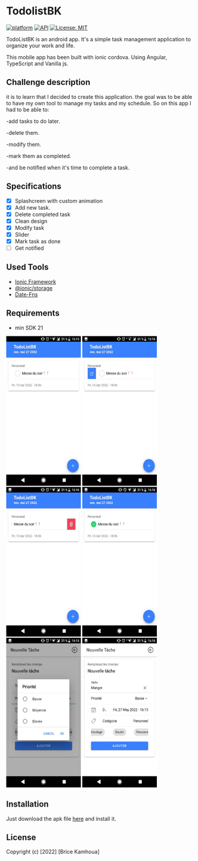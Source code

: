 # TodolistBK

[![platform](https://img.shields.io/badge/platform-Android-yellow.svg)](https://www.android.com)
[![API](https://img.shields.io/badge/API-21%2B-brightgreen.svg?style=plastic)](https://android-arsenal.com/api?level=21)
[![License: MIT](https://img.shields.io/badge/License-MIT-red.svg)](https://opensource.org/licenses/MIT)

TodoListBK is an android app. It's a simple task management application to organize your work and life.

This mobile app has been built with ionic cordova. Using Angular, TypeScript and Vanilla js.

<a name="description"></a>

## Challenge description

it is to learn that I decided to create this application. the goal was to be able to have my own tool to manage my tasks and my schedule. So on this app I had to be able to: 

-add tasks to do later.

-delete them. 

-modify them.

-mark them as completed.

-and be notified when it's time to complete a task.

<a name="specifications"></a>

## Specifications

- [x] Splashcreen with custom animation
- [x] Add new task.
- [x] Delete completed task
- [x] Clean design
- [x] Modify task
- [x] Slider
- [x] Mark task as done 
- [ ] Get notified

<a name="tools"></a>

## Used Tools

- [Ionic Framework](https://ionicframework.com)
- [@ionic/storage](https://ionicframework.com/docs/angular/storage)
- [Date-Fns](https://date-fns.org/)

<a name="requirements"></a>

## Requirements

- min SDK 21

<a name="images"></a>
<img src="https://github.com/bricekk/todolistbk/blob/master/imgReadme/2.jpeg" width="200" height="400"/>
<img src="https://github.com/bricekk/todolistbk/blob/master/imgReadme/4.jpeg" width="200" height="400"/>
<img src="https://github.com/bricekk/todolistbk/blob/master/imgReadme/5.jpeg" width="200" height="400"/>
<img src="https://github.com/bricekk/todolistbk/blob/master/imgReadme/6.jpeg" width="200" height="400"/>
<img src="https://github.com/bricekk/todolistbk/blob/master/imgReadme/8.jpeg" width="200" height="400"/>
<img src="https://github.com/bricekk/todolistbk/blob/master/imgReadme/index.jpeg" width="200" height="400"/>



<a name="installation"></a>

## Installation

Just download the apk file [here]() and install it.

<a name="license"></a>

## License

Copyright (c) [2022] [Brice Kamhoua]
